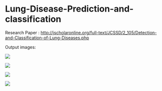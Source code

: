 # Lung-Disease-Prediction-and-classification

Research Paper : http://jscholaronline.org/full-text/JCSSD/2_105/Detection-and-Classification-of-Lung-Diseases.php

Output images:

![](https://github.com/poojitaketepalli/Lung-Disease-Prediction-and-classification/blob/main/Outputs/output-1.png)

![](https://github.com/poojitaketepalli/Lung-Disease-Prediction-and-classification/blob/main/Outputs/output-2.png)

![](https://github.com/poojitaketepalli/Lung-Disease-Prediction-and-classification/blob/main/Outputs/output-3.png)

![](https://github.com/poojitaketepalli/Lung-Disease-Prediction-and-classification/blob/main/Outputs/output-4.png)
